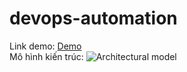 # devops-automation
Link demo: [Demo](https://drive.google.com/drive/u/2/folders/1b4ui5SdN3v1ce6kIv3HCKKBSUmNvFdwe)  
Mô hình kiến trúc: ![Architectural model](https://media.discordapp.net/attachments/1137810630687068234/1337592349295120464/image.png?ex=67a80173&is=67a6aff3&hm=ff7becb2eea6f44d70ed2c6d802bbf6ef2b5ccead634177bec324480e66b903c&=&format=webp&quality=lossless)
